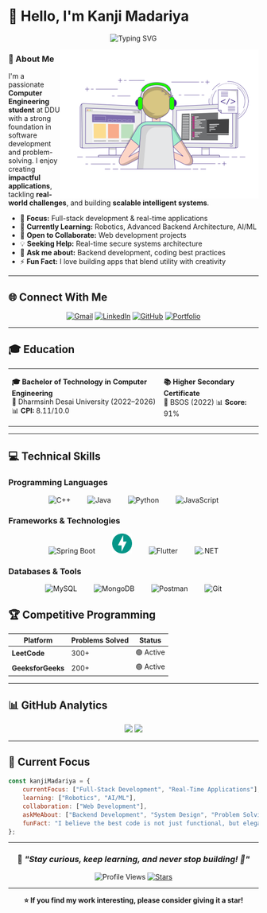 # 👋 Hello, I'm Kanji Madariya

<div align="center">
  
![Typing SVG](https://readme-typing-svg.herokuapp.com?font=Fira+Code&size=22&pause=1000&color=2F81F7&center=true&vCenter=true&width=600&lines=Computer+Engineering+Student;Full-Stack+Developer;Problem+Solver)

</div>

<img align="right" alt="Coding" width="400" src="https://raw.githubusercontent.com/devSouvik/devSouvik/master/gif3.gif">

### 🚀 About Me

I'm a passionate **Computer Engineering student** at DDU with a strong foundation in software development and problem-solving. I enjoy creating **impactful applications**, tackling **real-world challenges**, and building **scalable intelligent systems**.

- 🎯 **Focus:** Full-stack development & real-time applications
- 🌱 **Currently Learning:** Robotics, Advanced Backend Architecture, AI/ML
- 🤝 **Open to Collaborate:** Web development projects
- 💡 **Seeking Help:** Real-time secure systems architecture
- 💬 **Ask me about:** Backend development, coding best practices
- ⚡ **Fun Fact:** I love building apps that blend utility with creativity

---

## 🌐 Connect With Me

<div align="center">

[![Gmail](https://img.shields.io/badge/Gmail-EA4335?style=for-the-badge&logo=gmail&logoColor=white)](mailto:kevalnpatel070@gmail.com)
[![LinkedIn](https://img.shields.io/badge/LinkedIn-0A66C2?style=for-the-badge&logo=linkedin&logoColor=white)](https://www.linkedin.com/in/kanjimadariya/)
[![GitHub](https://img.shields.io/badge/GitHub-100000?style=for-the-badge&logo=github&logoColor=white)](https://github.com/kevalmadariya)
[![Portfolio](https://img.shields.io/badge/Portfolio-FF5722?style=for-the-badge&logo=google-chrome&logoColor=white)](#)

</div>

---

## 🎓 Education

<table>
<tr>
<td>

**🎓 Bachelor of Technology in Computer Engineering**  
📍 Dharmsinh Desai University (2022–2026)  
📊 **CPI:** 8.11/10.0

</td>
<td>

**📚 Higher Secondary Certificate**  
📍 BSOS (2022)
📊 **Score:** 91%

</td>
</tr>
</table>

---

## 💻 Technical Skills

### Programming Languages
<div align="center"> <img src="https://cdn.jsdelivr.net/gh/devicons/devicon/icons/cplusplus/cplusplus-original.svg" height="40" alt="C++" style="margin: 0 15px;" /> <img src="https://cdn.jsdelivr.net/gh/devicons/devicon/icons/java/java-original.svg" height="40" alt="Java" style="margin: 0 15px;" /> <img src="https://cdn.jsdelivr.net/gh/devicons/devicon/icons/python/python-original.svg" height="40" alt="Python" style="margin: 0 15px;" /> <img src="https://cdn.jsdelivr.net/gh/devicons/devicon/icons/javascript/javascript-original.svg" height="40" alt="JavaScript" style="margin: 0 15px;" />
</div>

### Frameworks & Technologies
<div align="center"> <img src="https://cdn.jsdelivr.net/gh/devicons/devicon/icons/spring/spring-original.svg" height="40" alt="Spring Boot" style="margin: 0 15px;" /> <img src="https://raw.githubusercontent.com/devicons/devicon/master/icons/fastapi/fastapi-original.svg" height="40" alt="FastAPI" style="margin: 0 15px;" /> <img src="https://cdn.jsdelivr.net/gh/devicons/devicon/icons/flutter/flutter-original.svg" height="40" alt="Flutter" style="margin: 0 15px;" /> <img src="https://cdn.jsdelivr.net/gh/devicons/devicon/icons/dot-net/dot-net-original.svg" height="40" alt=".NET" style="margin: 0 15px;" /> </div>

### Databases & Tools
<div align="center"> <img src="https://cdn.jsdelivr.net/gh/devicons/devicon/icons/mysql/mysql-original.svg" height="40" alt="MySQL" style="margin: 0 15px;" /> <img src="https://cdn.jsdelivr.net/gh/devicons/devicon/icons/mongodb/mongodb-original.svg" height="40" alt="MongoDB" style="margin: 0 15px;" /> <img src="https://cdn.worldvectorlogo.com/logos/postman.svg" height="40" alt="Postman" style="margin: 0 15px;" />
 <img src="https://cdn.jsdelivr.net/gh/devicons/devicon/icons/git/git-original.svg" height="40" alt="Git" style="margin: 0 15px;" /> </div>

## 🏆 Competitive Programming

<div align="center">

| Platform | Problems Solved | Status |
|----------|----------------|--------|
| **LeetCode** | 300+ | 🟢 Active |
| **GeeksforGeeks** | 200+ | 🟢 Active |

</div>

---

## 📊 GitHub Analytics

<div align="center">

<img height="180em" src="https://github-readme-stats.vercel.app/api?username=kevalmadariya&show_icons=true&theme=tokyonight&include_all_commits=true&count_private=true"/>
<img height="180em" src="https://github-readme-stats.vercel.app/api/top-langs/?username=kevalmadariya&layout=compact&langs_count=8&theme=tokyonight"/>

</div>

<div align="center">


</div>

---

## 🎯 Current Focus

```javascript
const kanjiMadariya = {
    currentFocus: ["Full-Stack Development", "Real-Time Applications"],
    learning: ["Robotics", "AI/ML"],
    collaboration: ["Web Development"],
    askMeAbout: ["Backend Development", "System Design", "Problem Solving"],
    funFact: "I believe the best code is not just functional, but elegant and maintainable"
};
```

---

<div align="center">

### 💭 *"Stay curious, keep learning, and never stop building! 🚀"*

![Profile Views](https://komarev.com/ghpvc/?username=kevalmadariya&style=for-the-badge&color=2F81F7)
[![Stars](https://img.shields.io/github/stars/kevalmadariya?style=for-the-badge&color=2F81F7)](https://github.com/kevalmadariya)

</div>

---

<div align="center">
  
**⭐ If you find my work interesting, please consider giving it a star!**

</div>
